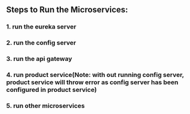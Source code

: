 ## Steps to Run the Microservices:

### 1. run the eureka server
### 2. run the config server
### 3. run the api gateway
### 4. run product service(Note: with out running config server, product service will throw error as config server has been configured in product service)
### 5. run other microservices


